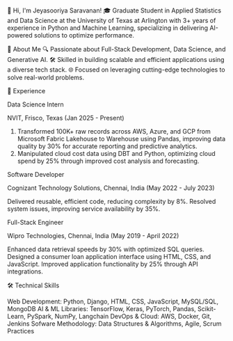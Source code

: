 👋 Hi, I'm Jeyasooriya Saravanan!
🎓 Graduate Student in Applied Statistics and Data Science at the University of Texas at Arlington with 3+ years of experience in Python and Machine Learning, specializing in delivering AI-powered solutions to optimize performance.

🚀 About Me
🔍 Passionate about Full-Stack Development, Data Science, and Generative AI.
🛠️ Skilled in building scalable and efficient applications using a diverse tech stack.
🌐 Focused on leveraging cutting-edge technologies to solve real-world problems.

🏢 Experience

Data Science Intern

NVIT, Frisco, Texas (Jan 2025 - Present)

1. Transformed 100K+ raw records across AWS, Azure, and GCP from Microsoft Fabric Lakehouse to Warehouse using Pandas, improving data quality by 30% for accurate reporting and predictive analytics.
2. Manipulated cloud cost data using DBT and Python, optimizing cloud spend by 25% through improved cost analysis and forecasting.
   
Software Developer

Cognizant Technology Solutions, Chennai, India (May 2022 - July 2023)

Delivered reusable, efficient code, reducing complexity by 8%.
Resolved system issues, improving service availability by 35%.

Full-Stack Engineer

Wipro Technologies, Chennai, India (May 2019 - April 2022)

Enhanced data retrieval speeds by 30% with optimized SQL queries.
Designed a consumer loan application interface using HTML, CSS, and JavaScript.
Improved application functionality by 25% through API integrations.


🛠️ Technical Skills

Web Development: Python, Django, HTML, CSS, JavaScript, MySQL/SQL, MongoDB
AI & ML Libraries: TensorFlow, Keras, PyTorch, Pandas, Scikit-Learn, PySpark, NumPy, Langchain
DevOps & Cloud: AWS, Docker, Git, Jenkins
Sofware Methodology: Data Structures & Algorithms, Agile, Scrum Practices


<!--
**Sooriyavela/sooriyavela** is a ✨ _special_ ✨ repository because its `README.md` (this file) appears on your GitHub profile.

Here are some ideas to get you started:

- 🔭 I’m currently working on ...
- 🌱 I’m currently learning ...
- 👯 I’m looking to collaborate on ...
- 🤔 I’m looking for help with ...
- 💬 Ask me about ...
- 📫 How to reach me: ...
- 😄 Pronouns: ...
- ⚡ Fun fact: ...
-->
